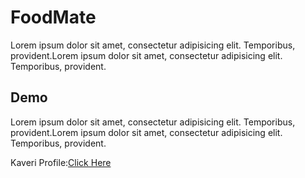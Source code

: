 # FoodMate
Lorem ipsum dolor sit amet, consectetur adipisicing elit. Temporibus, provident.Lorem ipsum dolor sit amet, consectetur adipisicing elit. Temporibus, provident.

## Demo
Lorem ipsum dolor sit amet, consectetur adipisicing elit. Temporibus, provident.Lorem ipsum dolor sit amet, consectetur adipisicing elit. Temporibus, provident.

Kaveri Profile:[Click Here](https://github.com/KaveriKadam2598)